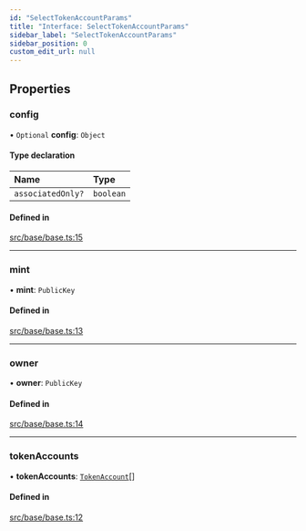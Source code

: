 ```yaml
---
id: "SelectTokenAccountParams"
title: "Interface: SelectTokenAccountParams"
sidebar_label: "SelectTokenAccountParams"
sidebar_position: 0
custom_edit_url: null
---
```


## Properties

### config

• `Optional` **config**: `Object`

#### Type declaration

| Name | Type |
| :------ | :------ |
| `associatedOnly?` | `boolean` |

#### Defined in

[src/base/base.ts:15](https://github.com/alpha-defi/raydium-sdk/blob/5597113/src/base/base.ts#L15)

___

### mint

• **mint**: `PublicKey`

#### Defined in

[src/base/base.ts:13](https://github.com/alpha-defi/raydium-sdk/blob/5597113/src/base/base.ts#L13)

___

### owner

• **owner**: `PublicKey`

#### Defined in

[src/base/base.ts:14](https://github.com/alpha-defi/raydium-sdk/blob/5597113/src/base/base.ts#L14)

___

### tokenAccounts

• **tokenAccounts**: [`TokenAccount`](TokenAccount.md)[]

#### Defined in

[src/base/base.ts:12](https://github.com/alpha-defi/raydium-sdk/blob/5597113/src/base/base.ts#L12)
